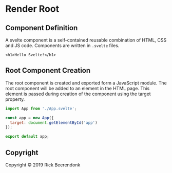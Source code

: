# Render Root

## Component Definition

A svelte component is a self-contained reusable combination of HTML, CSS and JS code. Components are written in `.svelte` files.

```svelte
<h1>Hello Svelte!</h1>
```

## Root Component Creation

The root component is created and exported form a JavaScript module. The root component will be added to an element in the HTML page. This element is passed during creation of the component using the target property.

```js
import App from './App.svelte';

const app = new App({
  target: document.getElementById('app')
});

export default app;
```

## Copyright

Copyright © 2019 Rick Beerendonk
